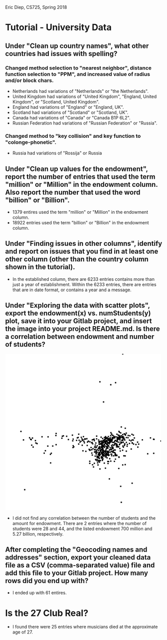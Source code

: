 Eric Diep, CS725, Spring 2018

# Tutorial - University Data
## Under "Clean up country names", what other countries had issues with spelling?
### Changed method selection to "nearest neighbor", distance function selection to "PPM", and increased value of radius and/or block chars.
- Netherlands had variations of "Netherlands" or "the Netherlands". 
- United Kingdom had variations of "United Kingdom", "England, United Kingdom", or "Scotland, United Kingdom".
- England had variations of "England" or "England, UK".
- Scotland had variations of "Scotland" or "Scotland, UK".
- Canada had variations of "Canada" or "Canada B1P 6L2".
- Russian Federation had variations of "Russian Federation" or "Russia".

### Changed method to "key collision" and key function to "colonge-phonetic".
- Russia had variations of "Rossija" or Russia


## Under "Clean up values for the endowment", report the number of entries that used the term "million" or "Million" in the endowment column. Also report the number that used the word "billion" or "Billion".
- 1379 entires used the term "million" or "Million" in the endowment column.
- 18922 entries used the term "billion" or "Billion" in the endowment column.

## Under "Finding issues in other columns", identify and report on issues that you find in at least one other column (other than the country column shown in the tutorial).
- In the established column, there are 6233 entries contains more than just a year of establishment. Within the 6233 entries, there are entries that are in date format, or contains a year and a message.

## Under "Exploring the data with scatter plots", export the endowment(x) vs. numStudents(y) plot, save it into your Gitlab project, and insert the image into your project README.md. Is there a correlation between endowment and number of students?
![alt text](EndowmentVsNumStudent.png)
- I did not find any correlation between the number of students and the amount for endowment. There are 2 entries where the number of students were 28 and 44, and the listed endowment 700 million and 5.27 billion, respectively.

## After completing the "Geocoding names and addresses" section, export your cleaned data file as a CSV (comma-separated value) file and add this file to your Gitlab project. How many rows did you end up with?
- I ended up with 61 entires.

# Is the 27 Club Real? 
- I found there were 25 entries where musicians died at the approximate age of 27.